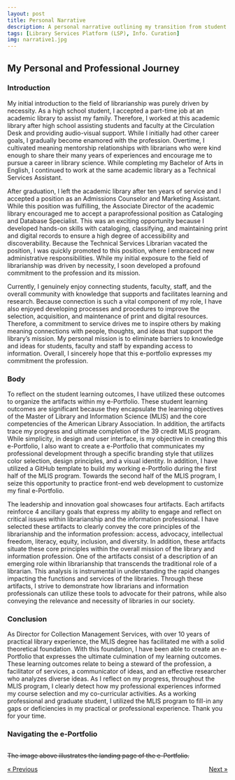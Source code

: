```yaml
---
layout: post
title: Personal Narrative
description: A personal narrative outlining my transition from student to library and information professional. # Add post description (optional)
tags: [Library Services Platform (LSP), Info. Curation]
img: narrative1.jpg
---
```

## My Personal and Professional Journey

### Introduction

My initial introduction to the field of librarianship was purely driven by necessity. As a high school student, I accepted a part-time job at an academic library to assist my family. Therefore, I worked at this academic library after high school assisting students and faculty at the Circulation Desk and providing audio-visual support. While I initially had other career goals, I gradually become enamored with the profession. Overtime, I cultivated meaning mentorship relationships with librarians who were kind enough to share their many years of experiences and encourage me to pursue a career in library science. While completing my Bachelor of Arts in English, I continued to work at the same academic library as a Technical Services Assistant.

After graduation, I left the academic library after ten years of service and I accepted a position as an Admissions Counselor and Marketing Assistant. While this position was fulfilling, the Associate Director of the academic library encouraged me to accept a paraprofessional position as Cataloging and Database Specialist. This was an exciting opportunity because I developed hands-on skills with cataloging, classifying, and maintaining print and digital records to ensure a high degree of accessibility and discoverability. Because the Technical Services Librarian vacated the position, I was quickly promoted to this position, where I embraced new administrative responsibilities. While my initial exposure to the field of librarianship was driven by necessity, I soon developed a profound commitment to the profession and its mission.

Currently, I genuinely enjoy connecting students, faculty, staff, and the overall community with knowledge that supports and facilitates learning and research. Because connection is such a vital component of my role, I have also enjoyed developing processes and procedures to improve the selection, acquisition, and maintenance of print and digital resources. Therefore, a commitment to service drives me to inspire others by making meaning connections with people, thoughts, and ideas that support the library’s mission. My personal mission is to eliminate barriers to knowledge and ideas for students, faculty and staff by expanding access to information. Overall, I sincerely hope that this e-portfolio expresses my commitment the profession.

### Body

To reflect on the student learning outcomes, I have utilized these outcomes to organize the artifacts within my e-Portfolio. These student learning outcomes are significant because they encapsulate the learning objectives of the Master of Library and Information Science (MLIS) and the core competencies of the American Library Association. In addition, the artifacts trace my progress and ultimate completion of the 39 credit MLIS program. While simplicity, in design and user interface, is my objective in creating this e-Portfolio, I also want to create a e-Portfolio that communicates my professional development through a specific branding style that utilizes color selection, design principles, and a visual identity. In addition, I have utilized a GitHub template to build my working e-Portfolio during the first half of the MLIS program. Towards the second half of the MLIS program, I seize this opportunity to practice front-end web development to customize my final e-Portfolio.

The leadership and innovation goal showcases four artifacts. Each artifacts reinforce 4 ancillary goals that express my ability to engage and reflect on critical issues within librarianship and the information professional. I have selected these artifacts to clearly convey the core principles of the librarianship and the information profession: access, advocacy, intellectual freedom, literacy, equity, inclusion, and diversity. In addition, these artifacts situate these core principles within the overall mission of the library and information profession. One of the artifacts consist of a description of an emerging role within librarianship that transcends the traditional role of a librarian. This analysis is instrumental in understanding the rapid changes impacting the functions and services of the libraries. Through these artifacts, I strive to demonstrate how librarians and information professionals can utilize these tools to advocate for their patrons, while also conveying the relevance and necessity of libraries in our society.

### Conclusion

As Director for Collection Management Services, with over 10 years of practical library experience, the MLIS degree has facilitated me with a solid theoretical foundation. With this foundation, I have been able to create an e-Portfolio that expresses the ultimate culmination of my learning outcomes. These learning outcomes relate to being a steward of the profession, a facilitator of services, a communicator of ideas, and an effective researcher who analyzes diverse ideas. As I reflect on my progress, throughout the MLIS program, I clearly detect how my professional experiences informed my course selection and my co-curricular activities. As a working professional and graduate student, I utilized the MLIS program to fill-in any gaps or deficiencies in my practical or professional experience. Thank you for your time.

### Navigating the e-Portfolio

<p style="text-align:center;"> 
<img src="https://eoroyal26.github.io/assets/img/e-Portfolio-Site1.png" alt=""></p>
<s>The image above illustrates the landing page of the e-Portfolio.</s>

<body>

<div style="display: flex; justify-content: space-between;">
  <p style="background-color: transparent;"><a href="https://eoroyal26.github.io/e-portfolio/" class="previous">&laquo; Previous</a></p>
  <p style="background-color: transparent;"><a href="https://eoroyal26.github.io/statement-of-integrity/" class="next">Next &raquo;</a></p>
</div>
   
</body>

<!--Check out the [Jekyll docs][jekyll-docs] for more info on how to get the most out of Jekyll. File all bugs/feature requests at [Jekyll’s GitHub repo][jekyll-gh]. If you have questions, you can ask them on [Jekyll Talk][jekyll-talk].-->

[jekyll-docs]: https://jekyllrb.com/docs/home
[jekyll-gh]:   https://github.com/jekyll/jekyll
[jekyll-talk]: https://talk.jekyllrb.com/

